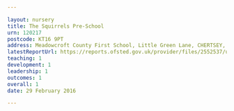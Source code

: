 ```yaml
---

layout: nursery
title: The Squirrels Pre-School
urn: 120217
postcode: KT16 9PT
address: Meadowcroft County First School, Little Green Lane, CHERTSEY, Surrey, KT16 9PT
latestReportUrl: https://reports.ofsted.gov.uk/provider/files/2552537/urn/120217.pdf
teaching: 1
development: 1
leadership: 1
outcomes: 1
overall: 1
date: 29 February 2016

---
```

